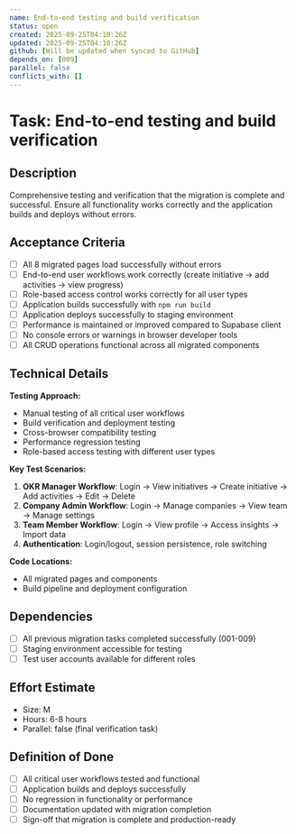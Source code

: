 ```yaml
---
name: End-to-end testing and build verification
status: open
created: 2025-09-25T04:10:26Z
updated: 2025-09-25T04:10:26Z
github: [Will be updated when synced to GitHub]
depends_on: [009]
parallel: false
conflicts_with: []
---
```


# Task: End-to-end testing and build verification

## Description
Comprehensive testing and verification that the migration is complete and successful. Ensure all functionality works correctly and the application builds and deploys without errors.

## Acceptance Criteria
- [ ] All 8 migrated pages load successfully without errors
- [ ] End-to-end user workflows work correctly (create initiative → add activities → view progress)
- [ ] Role-based access control works correctly for all user types
- [ ] Application builds successfully with `npm run build`
- [ ] Application deploys successfully to staging environment
- [ ] Performance is maintained or improved compared to Supabase client
- [ ] No console errors or warnings in browser developer tools
- [ ] All CRUD operations functional across all migrated components

## Technical Details
**Testing Approach:**
- Manual testing of all critical user workflows
- Build verification and deployment testing
- Cross-browser compatibility testing
- Performance regression testing
- Role-based access testing with different user types

**Key Test Scenarios:**
1. **OKR Manager Workflow**: Login → View initiatives → Create initiative → Add activities → Edit → Delete
2. **Company Admin Workflow**: Login → Manage companies → View team → Manage settings
3. **Team Member Workflow**: Login → View profile → Access insights → Import data
4. **Authentication**: Login/logout, session persistence, role switching

**Code Locations:**
- All migrated pages and components
- Build pipeline and deployment configuration

## Dependencies
- [ ] All previous migration tasks completed successfully (001-009)
- [ ] Staging environment accessible for testing
- [ ] Test user accounts available for different roles

## Effort Estimate
- Size: M
- Hours: 6-8 hours
- Parallel: false (final verification task)

## Definition of Done
- [ ] All critical user workflows tested and functional
- [ ] Application builds and deploys successfully
- [ ] No regression in functionality or performance
- [ ] Documentation updated with migration completion
- [ ] Sign-off that migration is complete and production-ready